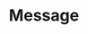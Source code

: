 --- 
title: "Message"
publishdate: "2019-7-2T16:48:46+02:00"
src: "https://365manga.net/manga/message"
image: "https://data.365manga.net/images/thumbnails/15856-message.jpg"
description: "Chihiro suddenly lost her fiance in a mountaineering (mountain climbing?) accident but she still refuses to lose hope."
---
